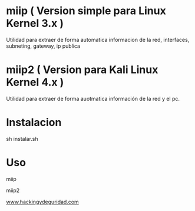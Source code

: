 # miip ( Version simple para Linux Kernel 3.x )

Utilidad para extraer de forma automatica informacion de la red, interfaces, subneting, gateway, ip publica

# miip2 ( Version para Kali Linux Kernel 4.x )

Utilidad para extraer de forma auotmatica información de la red y el pc.

# Instalacion

sh instalar.sh

# Uso

miip 

miip2

www.hackingydeguridad.com
